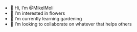 - 👋 Hi, I’m @MikelMoli
- 👀 I’m interested in flowers
- 🌱 I’m currently learning gardening
- 💞️ I’m looking to collaborate on whatever that helps others

<!---
MikelMoli/MikelMoli is a ✨ special ✨ repository because its `README.md` (this file) appears on your GitHub profile.
You can click the Preview link to take a look at your changes.
--->
